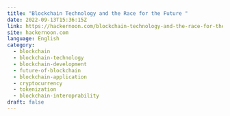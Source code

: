```yaml
---
title: "Blockchain Technology and the Race for the Future "
date: 2022-09-13T15:36:15Z
link: https://hackernoon.com/blockchain-technology-and-the-race-for-the-future?source=rss&utm_medium=RSS&utm_source=news.12bit.vn
site: hackernoon.com
language: English
category:
  - blockchain
  - blockchain-technology
  - blockchain-development
  - future-of-blockchain
  - blockchain-application
  - cryptocurrency
  - tokenization
  - blockchain-interoprability
draft: false
---
```

